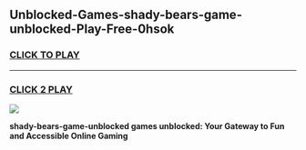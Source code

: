 
## Unblocked-Games-shady-bears-game-unblocked-Play-Free-0hsok
<h3>
<a href="https://premium76.site?title=shady-bears-game-unblocked&ref=19M">CLICK TO PLAY</a></h3>
<hr>

<h3>
<a href="https://premium76.site?title=shady-bears-game-unblocked&ref=19M">CLICK 2 PLAY</a>
  
</h3>

<a href="https://premium76.site?title=shady-bears-game-unblocked&ref=19M"><img src="https://clearcache.store/games.png"></a>


**shady-bears-game-unblocked games unblocked: Your Gateway to Fun and Accessible Online Gaming**
